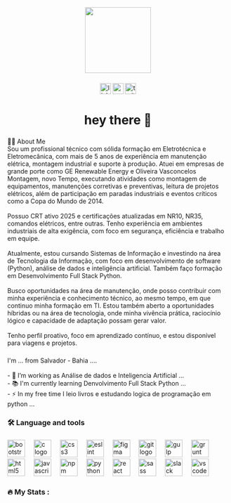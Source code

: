 <div align="center">
  <img height="150" src="https://media.giphy.com/media/M9gbBd9nbDrOTu1Mqx/giphy.gif"  />
</div>

###

<div align="center">
  <img src="https://img.shields.io/static/v1?message=LinkedIn&logo=linkedin&label=&color=0077B5&logoColor=white&labelColor=&style=for-the-badge" height="25" alt="linkedin logo"  />
  <img src="https://img.shields.io/static/v1?message=Youtube&logo=youtube&label=&color=FF0000&logoColor=white&labelColor=&style=for-the-badge" height="25" alt="youtube logo"  />
  <img src="https://img.shields.io/static/v1?message=Twitter&logo=twitter&label=&color=1DA1F2&logoColor=white&labelColor=&style=for-the-badge" height="25" alt="twitter logo"  />
</div>

###

<h1 align="center">hey there 👋</h1>

###

<p align="left">👩‍💻  About Me <br>Sou um profissional técnico com sólida formação em Eletrotécnica e Eletromecânica, com mais de 5 anos de experiência em manutenção elétrica, montagem industrial e suporte à produção. Atuei em empresas de grande porte como GE Renewable Energy e Oliveira Vasconcelos Montagem, novo Tempo, executando atividades como montagem de equipamentos, manutenções corretivas e preventivas, leitura de projetos elétricos, além de participação em paradas industriais e eventos críticos como a Copa do Mundo de 2014.<br><br>Possuo CRT ativo 2025 e certificações atualizadas em NR10, NR35, comandos elétricos, entre outras. Tenho experiência em ambientes industriais de alta exigência, com foco em segurança, eficiência e trabalho em equipe.<br><br>Atualmente, estou cursando Sistemas de Informação e investindo na área de Tecnologia da Informação, com foco em desenvolvimento de software (Python), análise de dados e inteligência artificial. Também faço formação em Desenvolvimento Full Stack Python.<br><br>Busco oportunidades na área de manutenção, onde posso contribuir com minha experiência e conhecimento técnico, ao mesmo tempo, em que continuo minha formação em TI. Estou também aberto a oportunidades híbridas ou na área de tecnologia, onde minha vivência prática, raciocínio lógico e capacidade de adaptação possam gerar valor.<br><br>Tenho perfil proativo, foco em aprendizado contínuo, e estou disponível para viagens e projetos.</p>

###

<p align="left">I'm ... from Salvador - Bahia  ....<br><br>- 🔭 I’m working as Análise de dados e Inteligencia Artificial ...<br>- 📚 I'm currently learning Denvolvimento Full Stack Python ...<br>- ⚡ In my free time I leio livros e estudando logica de programação em python ...</p>

###

<h3 align="left">🛠 Language and tools</h3>

###

<div align="left">
  <img src="https://cdn.jsdelivr.net/gh/devicons/devicon/icons/bootstrap/bootstrap-original.svg" height="40" alt="bootstrap logo"  />
  <img width="12" />
  <img src="https://cdn.jsdelivr.net/gh/devicons/devicon/icons/c/c-original.svg" height="40" alt="c logo"  />
  <img width="12" />
  <img src="https://cdn.jsdelivr.net/gh/devicons/devicon/icons/css3/css3-original.svg" height="40" alt="css3 logo"  />
  <img width="12" />
  <img src="https://cdn.jsdelivr.net/gh/devicons/devicon/icons/eslint/eslint-original.svg" height="40" alt="eslint logo"  />
  <img width="12" />
  <img src="https://cdn.jsdelivr.net/gh/devicons/devicon/icons/figma/figma-original.svg" height="40" alt="figma logo"  />
  <img width="12" />
  <img src="https://cdn.jsdelivr.net/gh/devicons/devicon/icons/git/git-original.svg" height="40" alt="git logo"  />
  <img width="12" />
  <img src="https://cdn.jsdelivr.net/gh/devicons/devicon/icons/gulp/gulp-plain.svg" height="40" alt="gulp logo"  />
  <img width="12" />
  <img src="https://cdn.jsdelivr.net/gh/devicons/devicon/icons/grunt/grunt-original.svg" height="40" alt="grunt logo"  />
  <img width="12" />
  <img src="https://cdn.jsdelivr.net/gh/devicons/devicon/icons/html5/html5-original.svg" height="40" alt="html5 logo"  />
  <img width="12" />
  <img src="https://cdn.jsdelivr.net/gh/devicons/devicon/icons/javascript/javascript-original.svg" height="40" alt="javascript logo"  />
  <img width="12" />
  <img src="https://cdn.jsdelivr.net/gh/devicons/devicon/icons/npm/npm-original-wordmark.svg" height="40" alt="npm logo"  />
  <img width="12" />
  <img src="https://cdn.jsdelivr.net/gh/devicons/devicon/icons/python/python-original.svg" height="40" alt="python logo"  />
  <img width="12" />
  <img src="https://cdn.jsdelivr.net/gh/devicons/devicon/icons/react/react-original.svg" height="40" alt="react logo"  />
  <img width="12" />
  <img src="https://cdn.jsdelivr.net/gh/devicons/devicon/icons/sass/sass-original.svg" height="40" alt="sass logo"  />
  <img width="12" />
  <img src="https://cdn.jsdelivr.net/gh/devicons/devicon/icons/slack/slack-original.svg" height="40" alt="slack logo"  />
  <img width="12" />
  <img src="https://cdn.jsdelivr.net/gh/devicons/devicon/icons/vscode/vscode-original.svg" height="40" alt="vscode logo"  />
</div>

###

<h3 align="left">🔥   My Stats :</h3>

###
